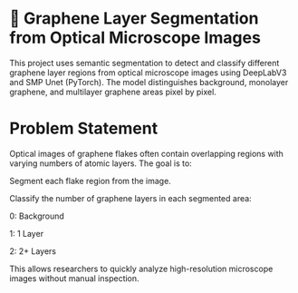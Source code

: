 # 🧪 Graphene Layer Segmentation from Optical Microscope Images

This project uses semantic segmentation to detect and classify different graphene layer regions from optical microscope images using DeepLabV3 and SMP Unet (PyTorch). The model distinguishes background, monolayer graphene, and multilayer graphene areas pixel by pixel.

# Problem Statement 

Optical images of graphene flakes often contain overlapping regions with varying numbers of atomic layers. The goal is to:

Segment each flake region from the image.

Classify the number of graphene layers in each segmented area:

0: Background

1: 1 Layer

2: 2+ Layers

This allows researchers to quickly analyze high-resolution microscope images without manual inspection.
